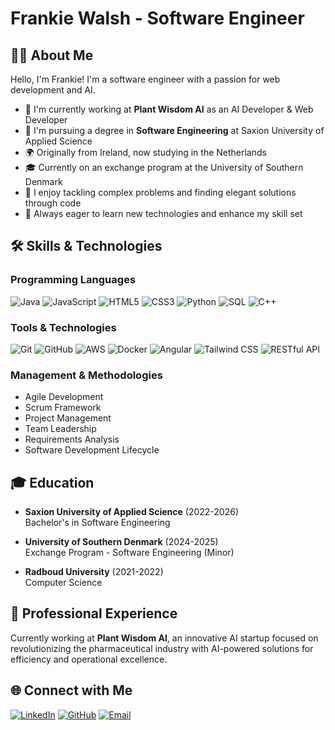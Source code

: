 # Frankie Walsh - Software Engineer

## 👨‍💻 About Me

Hello, I'm Frankie! I'm a software engineer with a passion for web development and AI.

- 🔭 I'm currently working at **Plant Wisdom AI** as an AI Developer & Web Developer
- 🌱 I'm pursuing a degree in **Software Engineering** at Saxion University of Applied Science
- 🌍 Originally from Ireland, now studying in the Netherlands
- 🎓 Currently on an exchange program at the University of Southern Denmark
- 💼 I enjoy tackling complex problems and finding elegant solutions through code
- 🚀 Always eager to learn new technologies and enhance my skill set

## 🛠️ Skills & Technologies

### Programming Languages
![Java](https://img.shields.io/badge/Java-ED8B00?style=for-the-badge&logo=java&logoColor=white)
![JavaScript](https://img.shields.io/badge/JavaScript-F7DF1E?style=for-the-badge&logo=javascript&logoColor=black)
![HTML5](https://img.shields.io/badge/HTML5-E34F26?style=for-the-badge&logo=html5&logoColor=white)
![CSS3](https://img.shields.io/badge/CSS3-1572B6?style=for-the-badge&logo=css3&logoColor=white)
![Python](https://img.shields.io/badge/Python-3776AB?style=for-the-badge&logo=python&logoColor=white)
![SQL](https://img.shields.io/badge/SQL-4479A1?style=for-the-badge&logo=mysql&logoColor=white)
![C++](https://img.shields.io/badge/C++-00599C?style=for-the-badge&logo=cplusplus&logoColor=white)

### Tools & Technologies
![Git](https://img.shields.io/badge/Git-F05032?style=for-the-badge&logo=git&logoColor=white)
![GitHub](https://img.shields.io/badge/GitHub-181717?style=for-the-badge&logo=github&logoColor=white)
![AWS](https://img.shields.io/badge/AWS-232F3E?style=for-the-badge&logo=amazon-aws&logoColor=white)
![Docker](https://img.shields.io/badge/Docker-2496ED?style=for-the-badge&logo=docker&logoColor=white)
![Angular](https://img.shields.io/badge/Angular-DD0031?style=for-the-badge&logo=angular&logoColor=white)
![Tailwind CSS](https://img.shields.io/badge/Tailwind_CSS-38B2AC?style=for-the-badge&logo=tailwind-css&logoColor=white)
![RESTful API](https://img.shields.io/badge/RESTful_API-FF5733?style=for-the-badge)

### Management & Methodologies
- Agile Development
- Scrum Framework
- Project Management
- Team Leadership
- Requirements Analysis
- Software Development Lifecycle

## 🎓 Education

- **Saxion University of Applied Science** (2022-2026)  
  Bachelor's in Software Engineering

- **University of Southern Denmark** (2024-2025)  
  Exchange Program - Software Engineering (Minor)

- **Radboud University** (2021-2022)  
  Computer Science

## 💼 Professional Experience

Currently working at **Plant Wisdom AI**, an innovative AI startup focused on revolutionizing the pharmaceutical industry with AI-powered solutions for efficiency and operational excellence.

## 🌐 Connect with Me

[![LinkedIn](https://img.shields.io/badge/LinkedIn-0077B5?style=for-the-badge&logo=linkedin&logoColor=white)](https://www.linkedin.com/in/frankie-walsh-825290298/)
[![GitHub](https://img.shields.io/badge/GitHub-181717?style=for-the-badge&logo=github&logoColor=white)](https://github.com/FrankieWalsh)
[![Email](https://img.shields.io/badge/Email-D14836?style=for-the-badge&logo=gmail&logoColor=white)](mailto:frankie.walsh4@outlook.com)

